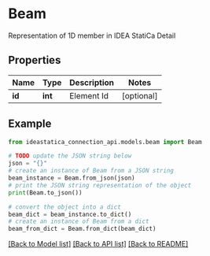 # Beam

Representation of 1D member in IDEA StatiCa Detail

## Properties

Name | Type | Description | Notes
------------ | ------------- | ------------- | -------------
**id** | **int** | Element Id | [optional] 

## Example

```python
from ideastatica_connection_api.models.beam import Beam

# TODO update the JSON string below
json = "{}"
# create an instance of Beam from a JSON string
beam_instance = Beam.from_json(json)
# print the JSON string representation of the object
print(Beam.to_json())

# convert the object into a dict
beam_dict = beam_instance.to_dict()
# create an instance of Beam from a dict
beam_from_dict = Beam.from_dict(beam_dict)
```
[[Back to Model list]](../README.md#documentation-for-models) [[Back to API list]](../README.md#documentation-for-api-endpoints) [[Back to README]](../README.md)



